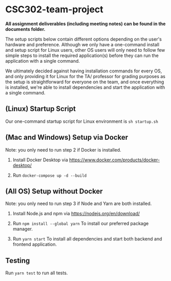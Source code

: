 # CSC302-team-project

**All assignment deliverables (including meeting notes) can be found in the documents folder.**

The setup scripts below contain different options depending on the user's hardware and preference.
Although we only have a one-command install and setup script for Linux users, other OS users will only need to follow few simple steps to install the required application(s) before they can run the application with a single command.

We ultimately decided against having installation commands for every OS, and only providing it for Linux for the TA/ professor for grading purposes as the setup is straightforward for everyone on the team, and once everything is installed, we're able to install dependencies and start the application with a single command.

## (Linux) Startup Script 

Our one-command startup script for Linux environment is `sh startup.sh`

## (Mac and Windows) Setup via Docker

Note: you only need to run step 2 if Docker is installed.

1. Install Docker Desktop via https://www.docker.com/products/docker-desktop/

2. Run `docker-compose up -d --build`

## (All OS) Setup without Docker

Note: you only need to run step 3 if Node and Yarn are both installed.

1. Install Node.js and npm via https://nodejs.org/en/download/

2. Run `npm install --global yarn`
To install our preferred package manager.

3. Run `yarn start`
To install all dependencies and start both backend and frontend application.


## Testing

Run `yarn test` to run all tests.
